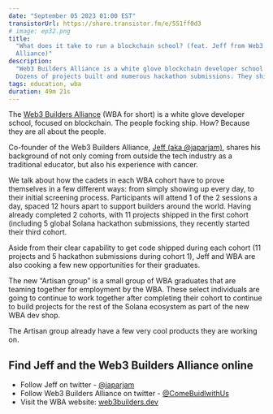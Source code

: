```yaml
---
date: "September 05 2023 01:00 EST"
transistorUrl: https://share.transistor.fm/e/551ff0d3
# image: ep32.png
title:
  "What does it take to run a blockchain school? (feat. Jeff from Web3 Builders
  Alliance)"
description:
  "Web3 Builders Alliance is a white glove blockchain developer school house.
  Dozens of projects built and numerous hackathon submissions. They ship!"
tags: education, wba
duration: 49m 21s
---
```


The [Web3 Builders Alliance](https://web3builders.dev/) (WBA for short) is a
white glove developer school, focused on blockchain. The people focking ship.
How? Because they are all about the people.

Co-founder of the Web3 Builders Alliance,
[Jeff (aka @japarjam)](https://twitter.com/japarjam), shares his background of
not only coming from outside the tech industry as a traditional educator, but
also his experience with cancer.

We talk about how the cadets in each WBA cohort have to prove themselves in a
few different ways: from simply showing up every day, to their initial screening
process. Participants will attend 1 of the 2 sessions a day, spaced 12 hours
apart to support builders around the world. Having already completed 2 cohorts,
with 11 projects shipped in the first cohort (including 5 global Solana
hackathon submissions, they recently started their third cohort.

Aside from their clear capability to get code shipped during each cohort (11
projects and 5 hackathon submissions during cohort 1), Jeff and WBA are also
cooking a few new opportunities for their graduates.

The new “Artisan group” is a small group of WBA graduates that are teaming
together for employment by the WBA. These select individuals are going to
continue to work together after completing their cohort to continue to build
projects for the rest of the Solana ecosystem as part of the new WBA dev shop.

The Artisan group already have a few very cool products they are working on.

## Find Jeff and the Web3 Builders Alliance online

- Follow Jeff on twitter - [@japarjam](https://twitter.com/japarjam)
- Follow Web3 Builders Alliance on twitter -
  [@ComeBuidlwithUs](https://twitter.com/ComeBuidlwithUs)
- Visit the WBA website: [web3builders.dev](https://web3builders.dev/)
